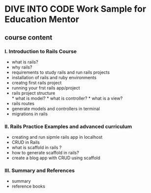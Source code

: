 
# DIVE INTO CODE Work Sample for Education Mentor
## course content
### I. Introduction to Rails Course
  * what is rails?
  *  why rails? 
  *  requirements to study rails and run rails projects
  *  installation of rails and ruby environments
  *  creatng first rails project
  *  running your frst rails app/project
  *  rails project structure  
    * what is model?
    * what is controller?
    * what is a view?
  * rails routes
  * generate models and controllers in terminal
  * migrations in rails
### II. Rails Practice Examples and advanced curriculum
  * creating and run sipmle rails app in localhost
  * CRUD in Rails
  * what is scaffold in rails ?
  * how to generate scaffold in rails?
  * create a blog app with CRUD using scaffold
### III. Summary and References
  * summary
  * reference books

